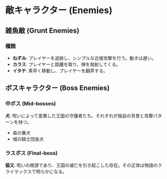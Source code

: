 # 敵キャラクター (Enemies)

## 雑魚敵 (Grunt Enemies)

### 種類
- **ねずみ**: プレイヤーを追跡し、シンプルな近接攻撃を行う。動きは遅い。
- **カラス**: プレイヤーと距離を取り、弾を発射してくる。
- **イタチ**: 素早く移動し、プレイヤーを翻弄する。

## ボスキャラクター (Boss Enemies)

### 中ボス (Mid-bosses)
**犬**: 呪いによって変異した王国の守護者たち。それぞれが独自の背景と攻撃パターンを持つ。
- 森の番犬
- 城の騎士団長犬

### ラスボス (Final-boss)
**猫又**: 呪いの根源であり、王国の滅亡を引き起こした存在。その正体は物語のクライマックスで明らかになる。